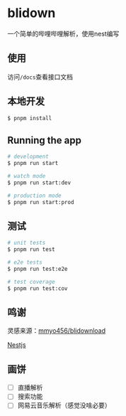 # blidown

一个简单的哔哩哔哩解析，使用nest编写

## 使用
访问`/docs`查看接口文档


## 本地开发

```bash
$ pnpm install
```

## Running the app

```bash
# development
$ pnpm run start

# watch mode
$ pnpm run start:dev

# production mode
$ pnpm run start:prod
```

## 测试

```bash
# unit tests
$ pnpm run test

# e2e tests
$ pnpm run test:e2e

# test coverage
$ pnpm run test:cov
```
## 鸣谢
灵感来源：[mmyo456/blidownload](https://github.com/mmyo456/blidownload)

[Nestjs](https://nestjs.com/)


## 画饼
- [ ] 直播解析
- [ ] 搜索功能
- [ ] 网易云音乐解析（感觉没啥必要）
